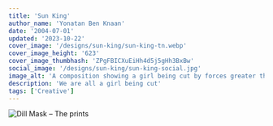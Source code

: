 ```yaml
---
title: 'Sun King'
author_name: 'Yonatan Ben Knaan'
date: '2004-07-01'
updated: '2023-10-22'
cover_image: '/designs/sun-king/sun-king-tn.webp'
cover_image_height: '623'
cover_image_thumbhash: 'ZPgFBICXuEiHh4d5j5gHh3BxBw'
social_image: '/designs/sun-king/sun-king-social.jpg'
image_alt: 'A composition showing a girl being cut by forces greater then us'
description: 'We are all a girl being cut'
tags: ['Creative']
---
```


![Dill Mask – The prints](/designs/sun-king/sun-king.webp)
